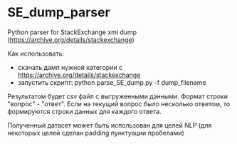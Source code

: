 # SE_dump_parser
Python parser for StackExchange xml dump (https://archive.org/details/stackexchange)

Как использовать:
- скачать дамп нужной категории с https://archive.org/details/stackexchange
- запустить скрипт: python parse_SE_dump.py -f dump_filename
 
Результатом будет csv файл с выгруженными данными. Формат строки "вопрос" - "ответ". Если на текущий вопрос было несколько ответом, то формируются строки данных для каждого ответа.

Полученный датасет может быть использован для целей NLP (для некоторых целей сделан padding пунктуации пробелами)
